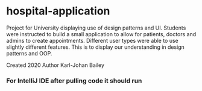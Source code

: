 # hospital-application
Project for University displaying use of design patterns and UI. Students were instructed to build a small application to allow for patients, doctors and admins to create appointments. Different user types were able to use slightly different features. This is to display our understanding in design patterns and OOP.

Created 2020 Author Karl-Johan Bailey

### For IntelliJ IDE after pulling code it should run

